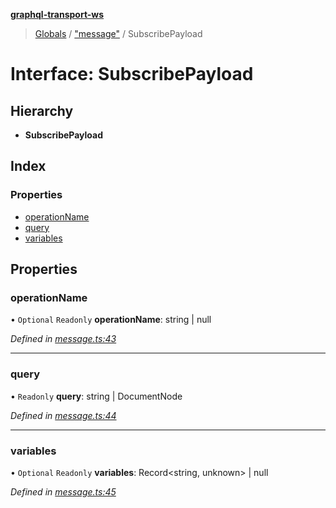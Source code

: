 **[graphql-transport-ws](../README.md)**

> [Globals](../README.md) / ["message"](../modules/_message_.md) / SubscribePayload

# Interface: SubscribePayload

## Hierarchy

* **SubscribePayload**

## Index

### Properties

* [operationName](_message_.subscribepayload.md#operationname)
* [query](_message_.subscribepayload.md#query)
* [variables](_message_.subscribepayload.md#variables)

## Properties

### operationName

• `Optional` `Readonly` **operationName**: string \| null

*Defined in [message.ts:43](https://github.com/enisdenjo/graphql-transport-ws/blob/624b4ce/src/message.ts#L43)*

___

### query

• `Readonly` **query**: string \| DocumentNode

*Defined in [message.ts:44](https://github.com/enisdenjo/graphql-transport-ws/blob/624b4ce/src/message.ts#L44)*

___

### variables

• `Optional` `Readonly` **variables**: Record\<string, unknown> \| null

*Defined in [message.ts:45](https://github.com/enisdenjo/graphql-transport-ws/blob/624b4ce/src/message.ts#L45)*
